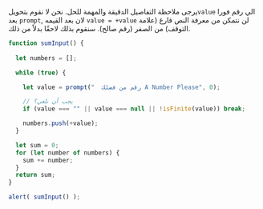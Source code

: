 يرجى ملاحظة التفاصيل الدقيقة والمهمة للحل. نحن لا نقوم بتحويل`value` الي رقم فورا بعد `prompt`, لان بعد القيمه `value = +value` لن نتمكن من معرفة النص فارغ (علامة التوقف) من الصفر (رقم صالح). سنقوم بذلك لاحقًا بدلاً من ذلك.


```js run demo
function sumInput() {
 
  let numbers = [];

  while (true) {

    let value = prompt("  رقم من فضلك A Number Please", 0);

    // يجب أن نلغي؟
    if (value === "" || value === null || !isFinite(value)) break;

    numbers.push(+value);
  }

  let sum = 0;
  for (let number of numbers) {
    sum += number;
  }
  return sum;
}

alert( sumInput() ); 
```

